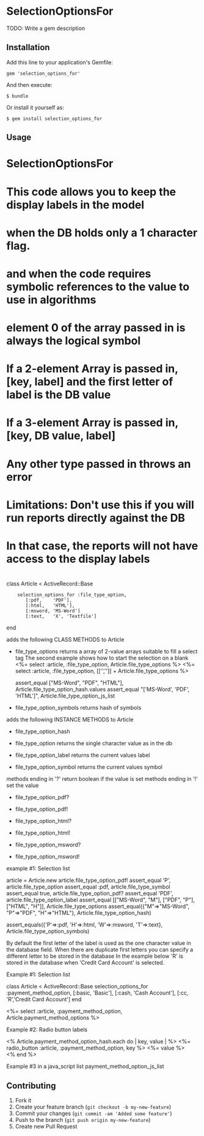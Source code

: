 # SelectionOptionsFor

TODO: Write a gem description

## Installation

Add this line to your application's Gemfile:

    gem 'selection_options_for'

And then execute:

    $ bundle

Or install it yourself as:

    $ gem install selection_options_for

## Usage


SelectionOptionsFor
===================

# This code allows you to keep the display labels in the model 
# when the DB holds only a 1 character flag.
# and when the code requires symbolic references to the value to use in algorithms
#
# element 0 of the array passed in is always the logical symbol
# If a 2-element Array is passed in, [key, label] and the first letter of label is the DB value
# If a 3-element Array is passed in, [key, DB value, label] 
# Any other type passed in throws an error
#
# Limitations: Don't use this if you will run reports directly against the DB 
# In that case, the reports will not have access to the display labels
#

class Article < ActiveRecord::Base

        selection_options_for :file_type_option,
           [:pdf,    'PDF'],
           [:html,   'HTML'],
           [:msword, 'MS-Word']
           [:text,   'X', 'Textfile']
end

adds the following CLASS METHODS to Article

* file_type_options
  returns a array of 2-value arrays suitable to fill a select tag
  The second example shows how to start the selection on a blank
  <%= select :article, :file_type_option, Article.file_type_options %>
  <%= select :article, :file_type_option,  [['','']] + Article.file_type_options %>

  assert_equal  ["MS-Word", "PDF", "HTML"],   Article.file_type_option_hash.values
  assert_equal "['MS-Word', 'PDF', 'HTML']",  Article.file_type_option_js_list
 
* file_type_option_symbols
  returns hash of symbols

adds the following INSTANCE METHODS to Article

* file_type_option_hash
* file_type_option
  returns the single character value as in the db

* file_type_option_label
  returns the current values label

* file_type_option_symbol
  returns the current values symbol

methods ending in '?' return boolean if the value is set
methods ending in '!' set the value
  
* file_type_option_pdf?  
* file_type_option_pdf! 

* file_type_option_html?
* file_type_option_html!

* file_type_option_msword?
* file_type_option_msword!

example #1: Selection list

  article = Article.new
  article.file_type_option_pdf!
  assert_equal 'P',   article.file_type_option
  assert_equal :pdf,  article.file_type_symbol
  assert_equal true,  article.file_type_option_pdf?
  assert_equal 'PDF', article.file_type_option_label
  assert_equal [["MS-Word", "M"], ["PDF", "P"], ["HTML", "H"]], 
               Article.file_type_options
  assert_equal({"M"=>"MS-Word", "P"=>"PDF", "H"=>"HTML"}, 
               Article.file_type_option_hash) 
  
  assert_equals({'P'=>:pdf, 'H'=>:html, 'W'=>:msword, 'T'=>:text},
                Article.file_type_option_symbols) 

By default the first letter of the label is used as the one character value 
in the database field.  When there are duplicate first letters
you can specify a different letter to be stored in the database
In the example below 'R' is stored in the database when
'Credit Card Account' is selected.

Example #1: Selection list

class Article < ActiveRecord::Base
 selection_options_for :payment_method_option,
     [:basic,  'Basic'],
     [:cash,   'Cash Account'],
     [:cc, 'R','Credit Card Account']
end

 <%=  select :article, :payment_method_option, Article.payment_method_options %> 

Example #2: Radio button labels

  <% Article.payment_method_option_hash.each do | key, value | %>
    <%=  radio_button :article, :payment_method_option, key %> <%= value %><br />
  <% end %>

Example #3 in a java_script list
    payment_method_option_js_list




## Contributing

1. Fork it
2. Create your feature branch (`git checkout -b my-new-feature`)
3. Commit your changes (`git commit -am 'Added some feature'`)
4. Push to the branch (`git push origin my-new-feature`)
5. Create new Pull Request
